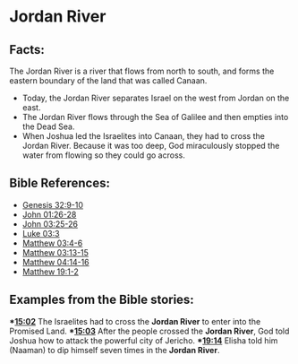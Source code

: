 # Jordan River #

## Facts: ##

The Jordan River is a river that flows from north to south, and forms the eastern boundary of the land that was called Canaan.

* Today, the Jordan River separates Israel on the west from Jordan on the east. 
* The Jordan River flows through the Sea of Galilee and then empties into the Dead Sea.
* When Joshua led the Israelites into Canaan, they had to cross the Jordan River. Because it was too deep, God miraculously stopped the water from flowing so they could go across.



## Bible References: ##

* [Genesis 32:9-10](en/tn/gen/help/32/09)
* [John 01:26-28](en/tn/jhn/help/01/26)
* [John 03:25-26](en/tn/jhn/help/03/25)
* [Luke 03:3](en/tn/luk/help/03/03)
* [Matthew 03:4-6](en/tn/mat/help/03/04)
* [Matthew 03:13-15](en/tn/mat/help/03/13)
* [Matthew 04:14-16](en/tn/mat/help/04/14)
* [Matthew 19:1-2](en/tn/mat/help/19/01)

## Examples from the Bible stories: ##

  __*[15:02](en/tn/obs/help/15/02)__ The Israelites had to cross the __Jordan River__ to enter into the Promised Land. 
  __*[15:03](en/tn/obs/help/15/03)__ After the people crossed the __Jordan River__, God told Joshua how to attack the powerful city of Jericho. 
  __*[19:14](en/tn/obs/help/19/14)__ Elisha told him (Naaman) to dip himself seven times in the __Jordan River__.